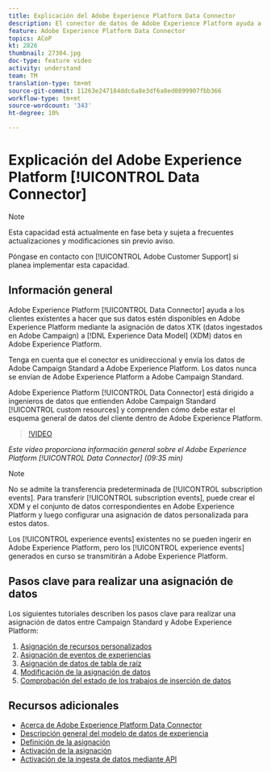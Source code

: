 ```yaml
---
title: Explicación del Adobe Experience Platform Data Connector
description: El conector de datos de Adobe Experience Platform ayuda a los clientes existentes a que sus datos estén disponibles en Adobe Experience Platform asignando datos XTK (datos ingestados en Campaña) a datos del modelo de datos de experiencia (XDM) en Adobe Experience Platform.
feature: Adobe Experience Platform Data Connector
topics: ACoP
kt: 2826
thumbnail: 27304.jpg
doc-type: feature video
activity: understand
team: TM
translation-type: tm+mt
source-git-commit: 11263e247184ddc6a8e3df6a8ed0899907fbb366
workflow-type: tm+mt
source-wordcount: '343'
ht-degree: 10%

---
```



# Explicación del Adobe Experience Platform [!UICONTROL Data Connector]

>[!NOTE]
>
>Esta capacidad está actualmente en fase beta y sujeta a frecuentes actualizaciones y modificaciones sin previo aviso.
>
>Póngase en contacto con [!UICONTROL Adobe Customer Support] si planea implementar esta capacidad.

## Información general

Adobe Experience Platform [!UICONTROL Data Connector] ayuda a los clientes existentes a hacer que sus datos estén disponibles en Adobe Experience Platform mediante la asignación de datos XTK (datos ingestados en Adobe Campaign) a [!DNL Experience Data Model] (XDM) datos en Adobe Experience Platform.

Tenga en cuenta que el conector es unidireccional y envía los datos de Adobe Campaign Standard a Adobe Experience Platform. Los datos nunca se envían de Adobe Experience Platform a Adobe Campaign Standard.

Adobe Experience Platform [!UICONTROL Data Connector] está dirigido a ingenieros de datos que entienden Adobe Campaign Standard [!UICONTROL custom resources] y comprenden cómo debe estar el esquema general de datos del cliente dentro de Adobe Experience Platform.

>[!VIDEO](https://video.tv.adobe.com/v/27304?quality=12)

*Este vídeo proporciona información general sobre el Adobe Experience Platform  [!UICONTROL Data Connector] (09:35 min)*

>[!NOTE]
>
>No se admite la transferencia predeterminada de [!UICONTROL subscription events]. Para transferir [!UICONTROL subscription events], puede crear el XDM y el conjunto de datos correspondientes en Adobe Experience Platform y luego configurar una asignación de datos personalizada para estos datos.
>
>Los [!UICONTROL experience events] existentes no se pueden ingerir en Adobe Experience Platform, pero los [!UICONTROL experience events] generados en curso se transmitirán a Adobe Experience Platform.

## Pasos clave para realizar una asignación de datos

Los siguientes tutoriales describen los pasos clave para realizar una asignación de datos entre Campaign Standard y Adobe Experience Platform:

1. [Asignación de recursos personalizados](/help/administrating/adobe-experience-platform-data-connector/mapping-custom-resources.md)
2. [Asignación de eventos de experiencias](/help/administrating/adobe-experience-platform-data-connector/mapping-experience-events.md)
3. [Asignación de datos de tabla de raíz](/help/administrating/adobe-experience-platform-data-connector/mapping-seed-table-data.md)
4. [Modificación de la asignación de datos](/help/administrating/adobe-experience-platform-data-connector/modifying-data-mapping.md)
5. [Comprobación del estado de los trabajos de inserción de datos](/help/administrating/adobe-experience-platform-data-connector/checking-status-of-data-ingestion-jobs.md)

## Recursos adicionales

* [Acerca de Adobe Experience Platform Data Connector](https://docs.adobe.com/content/help/en/campaign-standard/using/administrating/mapping-campaign-and-aep-data/aep-about-data-connector.html)
* [Descripción general del modelo de datos de experiencia](https://docs.adobe.com/content/help/en/campaign-standard/using/administrating/mapping-campaign-and-aep-data/aep-data-model-overview.html)
* [Definición de la asignación](https://docs.adobe.com/content/help/en/campaign-standard/using/administrating/mapping-campaign-and-aep-data/aep-mapping-definition.html)
* [Activación de la asignación](https://docs.adobe.com/content/help/en/campaign-standard/using/administrating/mapping-campaign-and-aep-data/aep-mapping-activation.html)
* [Activación de la ingesta de datos mediante API](https://docs.adobe.com/content/help/en/campaign-standard/using/administrating/mapping-campaign-and-aep-data/aep-triggering-data-ingestion.html)
